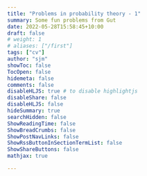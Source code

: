 ```yaml
---
title: "Problems in probability theory - 1"
summary: Some fun problems from Gut
date: 2022-05-28T15:58:45+10:00
draft: false
# weight: 1
# aliases: ["/first"]
tags: ["cv"]
author: "sjm"
showToc: false
TocOpen: false
hidemeta: false
comments: false
disableHLJS: true # to disable highlightjs
disableShare: false
disableHLJS: false
hideSummary: true
searchHidden: false
ShowReadingTime: false
ShowBreadCrumbs: false
ShowPostNavLinks: false
ShowRssButtonInSectionTermList: false
ShowShareButtons: false
mathjax: true

---
```

